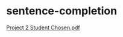 # sentence-completion
[Project 2 Student Chosen.pdf](https://github.com/user-attachments/files/19523410/Project.2.Student.Chosen.pdf)

